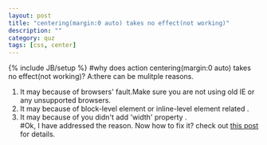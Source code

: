 ```yaml
---
layout: post
title: "centering(margin:0 auto) takes no effect(not working)"
description: ""
category: quz
tags: [css, center]
---
```

{% include JB/setup %}
#why does action centering(margin:0 auto) takes no effect(not working)?
A:there can be mulitple reasons.  
1. It may because of browsers' fault.Make sure you are not using old IE or any unsupported browsers.  
2. It may because of block-level element or inline-level element related .  
3. It may because of you didn't add 'width' property .  
#Ok, I have addressed the reason. Now how to fix it?
check out [this post](http://stackoverflow.com/questions/5734199/margin0-auto-not-working) for details.